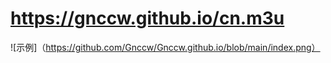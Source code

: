# https://gnccw.github.io/cn.m3u
![示例]（https://github.com/Gnccw/Gnccw.github.io/blob/main/index.png）
